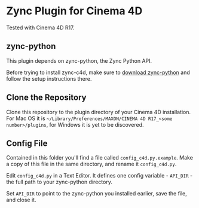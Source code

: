 # Zync Plugin for Cinema 4D

Tested with Cinema 4D R17.

## zync-python

This plugin depends on zync-python, the Zync Python API.

Before trying to install zync-c4d, make sure to [download zync-python](https://github.com/zync/zync-python) and follow the setup instructions there.

## Clone the Repository

Clone this repository to the plugin directory of your Cinema 4D installation. For Mac OS it is `~/Library/Preferences/MAXON/CINEMA 4D R17_<some number>/plugins`, for Windows it is yet to be discovered.

## Config File

Contained in this folder you'll find a file called ```config_c4d.py.example```. Make a copy of this file in the same directory, and rename it ```config_c4d.py```.

Edit ```config_c4d.py``` in a Text Editor. It defines one config variable - `API_DIR` - the full path to your zync-python directory.

Set `API_DIR` to point to the zync-python you installed earlier, save the file, and close it.

